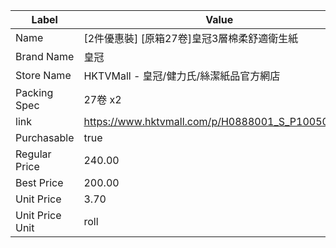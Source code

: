 | Label           | Value                                            |
| --------------- | ------------------------------------------------ |
| Name            | [2件優惠裝] [原箱27卷]皇冠3層棉柔舒適衛生紙                       |
| Brand Name      | 皇冠                                               |
| Store Name      | HKTVMall - 皇冠/健力氏/絲潔紙品官方網店                       |
| Packing Spec    | 27卷 x2                                           |
| link            | https://www.hktvmall.com/p/H0888001_S_P10050052A |
| Purchasable     | true                                             |
| Regular Price   | 240.00                                           |
| Best Price      | 200.00                                           |
| Unit Price      | 3.70                                             |
| Unit Price Unit | roll                                             |
